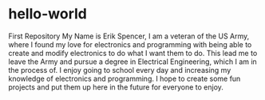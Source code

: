 # hello-world
First Repository
My Name is Erik Spencer, I am a veteran of the US Army, where I found my love for electronics and programming
with being able to create and modify electronics to do what I want them to do. This lead me to leave the Army
and pursue a degree in Electrical Engineering, which I am in the process of. I enjoy going to school every
day and increasing my knowledge of electronics and programming. I hope to create some fun projects and put
them up here in the future for everyone to enjoy.
